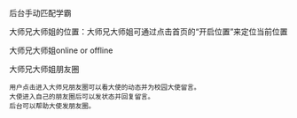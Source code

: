 后台手动匹配学霸

大师兄大师姐的位置：大师兄大师姐可通过点击首页的“开启位置”来定位当前位置

大师兄大师姐online or offline

大师兄大师姐朋友圈

```
用户点击进入大师兄朋友圈可以看大使的动态并为校园大使留言。
大使进入自己的朋友圈后可以发状态并回复留言。
后台可以帮助大使发朋友圈。
```




